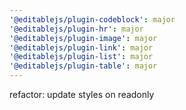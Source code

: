 ```yaml
---
'@editablejs/plugin-codeblock': major
'@editablejs/plugin-hr': major
'@editablejs/plugin-image': major
'@editablejs/plugin-link': major
'@editablejs/plugin-list': major
'@editablejs/plugin-table': major
---
```


refactor: update styles on readonly
